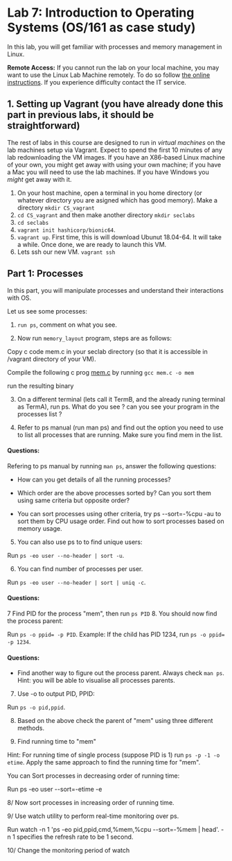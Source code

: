 # Lab 7: Introduction to Operating Systems (OS/161 as case study)

In this lab, you will get familiar with processes and memory management in Linux.

**Remote Access:** If you cannot run the lab on your local machine, you may want to use the Linux
Lab Machine remotely. To do so follow [the online instructions](https://uob.sharepoint.com/sites/itservices/SitePages/fits-engineering-linux-x2go.aspx).
If you experience difficulty contact the IT service.

                                                                
 ## 1. Setting up Vagrant (you have already done this part in previous labs, it should be straightforward)

The rest of labs in this course are designed to run in *virtual machines* on the lab machines setup via Vagrant. Expect to spend the first 10 minutes
of any lab redownloading the VM images. If you have an X86-based Linux machine of your own, you might get away with using your own machine; if you have a Mac you will need to use the lab machines. If you have Windows you *might* get away with it.


1. On your host machine, open a terminal in you home directory (or whatever directory you are asigned which has good memory). Make a directory `mkdir CS_vagrant`
2. `cd CS_vagrant` and then make another directory `mkdir seclabs`
3. `cd seclabs`
4. `vagrant init hashicorp/bionic64`.
5. `vagrant up`. First time, this is will download Ubunut 18.04-64. It will take a while. Once done, we are ready to launch this VM.
6. Lets ssh our new VM. `vagrant ssh`


## Part 1: Processes

In this part, you will manipulate processes and understand their interactions with OS.

Let us see some processes:

1. `run ps`, comment on what you see. 

2. Now run `memory_layout` program, steps are as follows:

Copy c code mem.c in your seclab directory (so that it is accessible in /vagrant directory of your VM).

Compile the following c prog [mem.c](https://github.com/cs-uob/COMS20012/blob/master/docs/code/memory_layout.c) by running 
`gcc mem.c -o mem`

run the resulting binary

3. On a different terminal (lets call it TermB, and the already runing terminal as TermA), run ps. What do you see ? can you see your program in the processes list ?


4. Refer to ps manual (run man ps) and find out the option you need to use to list all processes that are running. Make sure you find mem in the list.

#### Questions:

Refering to ps manual by running `man ps`, answer the following questions:

- How can you get details of all the running processes?

- Which order are the above processes sorted by? Can you sort them using same criteria but opposite order?

- You can sort processes using other criteria, try ps --sort=-%cpu -au to sort them by CPU usage order.
Find out how to sort processes based on memory usage.


5. You can also use ps to to find unique users:

 Run `ps -eo user --no-header | sort -u`.

6. You can find number of processes per user.

Run `ps -eo user --no-header | sort | uniq -c`.



#### Questions:

7 Find PID for the process "mem", then run `ps PID`
8. You should now find the process parent:

  Run `ps -o ppid= -p PID`. Example: If the child has PID 1234, run `ps -o ppid= -p 1234`.

#### Questions:

- Find another way to figure out the process parent. Always check `man ps`. Hint: you will be able to visualise all processes parents.

7. Use -o to output PID, PPID:

 Run `ps -o pid,ppid`. 

8. Based on the above check the parent of "mem" using three different methods.


9. Find running time to "mem"

Hint: For running time of single process (suppose PID is 1) run `ps -p -1 -o etime`. Apply the same approach to find the running time for "mem".


You can Sort processes in decreasing order of running time:

Run  ps -eo user --sort=-etime -e

8/ Now sort processes in increasing order of running time.

9/ Use watch utility to perform real-time monitoring over ps.

Run watch -n 1 'ps -eo pid,ppid,cmd,%mem,%cpu --sort=-%mem | head'. -n 1 specifies the refresh rate to be 1 second.

10/ Change the monitoring period of watch




 






